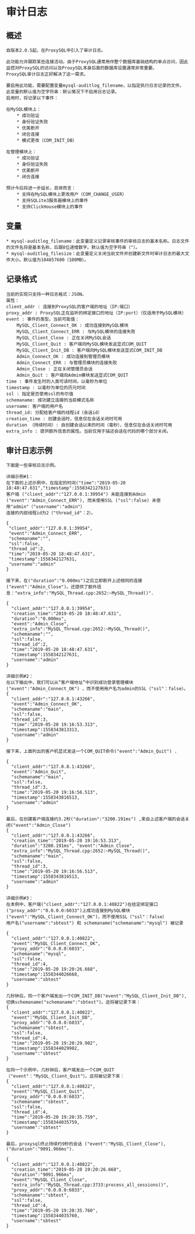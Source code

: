 # 审计日志

## 概述

    自版本2.0.5起，在ProxySQL中引入了审计日志。
    
    此功能允许跟踪某些连接活动。由于ProxySQL通常用作整个数据库基础结构的单点访问，因此监控对ProxySQL的访问以及ProxySQL本身后面的数据库设置通常非常重要。
    ProxySQL审计日志正好解决了这一需求。
    
    要启用此功能，需要配置变量mysql-auditlog_filename，以指定执行日志记录的文件。
    此变量的默认值为空字符串：默认情况下不启用日志记录。
    启用时，将记录以下事件：

    在MySQL模块上：
        * 成功验证
        * 身份验证失败
        * 优美断开
        * 闭合连接
        * 模式更改（COM_INIT_DB）

    在管理模块上：
        * 成功验证
        * 身份验证失败
        * 优美断开
        * 闭合连接

    预计今后将进一步延长，具体而言：
        * 支持在MySQL模块上更改用户（COM_CHANGE_USER）
        * 支持SQLite3服务器模块上的事件
        * 支持ClickHouse模块上的事件

## 变量

    * mysql-auditlog_filename：此变量定义记录审核事件的审核日志的基本名称。日志文件的文件名将是基本名称，后跟8位递增数字。默认值为空字符串（"）。
    * mysql-auditlog_filesize：此变量定义关闭当前文件并创建新文件时审计日志的最大文件大小。默认值为104857600（100MB）。

## 记录格式

    当前的实现只支持一种日志格式：JSON。
    属性：
    client_addr : 连接到ProxySQL的客户端的地址（IP:端口）
    proxy_addr : ProxySQL正在监听的绑定接口的地址（IP:port）（仅适用于MySQL模块）
    event : 事件的类型。当前可能值：
        MySQL_Client_Connect_OK : 成功连接到MySQL模块
        MySQL_Client_Connect_ERR : 与MySQL模块的连接失败
        MySQL_Client_Close : 正在关闭MySQL会话
        MySQL_Client_Quit : 客户端向MySQL模块发送显式COM_QUIT
        MySQL_Client_Init_DB : 客户端向MySQL模块发送显式COM_INIT_DB
        Admin_Connect_OK : 成功连接到管理员模块
        Admin_Connect_ERR : 与管理员模块的连接失败
        Admin_Close : 正在关闭管理员会话
        Admin_Quit : 客户端向Admin模块发送显式COM_QUIT
    time : 事件发生时的人类可读时间，以毫秒为单位
    timestamp : 以毫秒为单位的历元时间
    ssl : 指定是否使用ssl的布尔值
    schemaname: 成功建立连接的当前模式名称
    username: 客户端的用户名
    thread_id: 分配给客户端的线程id（会话id）
    creation_time : 创建会话时，信息仅在会话关闭时可用
    duration （持续时间）: 自创建会话以来的时间（毫秒），信息仅在会话关闭时可用
    extra_info : 提供额外信息的属性。当前仅用于描述会话在代码的哪个部分关闭。

## 审计日志示例

    下面是一些审核日志示例。
    
    详细示例#1：
    在下面的上述示例中，在指定的时间("time":"2019-05-20 18:48:47.631","timestamp":1558342127631) 
    客户端 ("client_addr":"127.0.0.1:39954") 未能连接到Admin ("event":"Admin_Connect_ERR"), 而未使用SSL ("ssl":false) 未使用"admin"（"username":"admin"）
    连接的内部线程id为2（"thread_id"：2）。
    
    {
     "client_addr":"127.0.0.1:39954",
     "event":"Admin_Connect_ERR",
     "schemaname":"",
     "ssl":false,
     "thread_id":2,
     "time":"2019-05-20 18:48:47.631",
     "timestamp":1558342127631,
     "username":"admin"
    }
    
    接下来，在("duration":"0.000ms")之后立即断开上述相同的连接("event":"Admin_Close")。还提供了额外信息："extra_info":"MySQL_Thread.cpp:2652:~MySQL_Thread()".
    
    {
      "client_addr":"127.0.0.1:39954",
      "creation_time":"2019-05-20 18:48:47.631",
      "duration":"0.000ms",
      "event":"Admin_Close",
      "extra_info":"MySQL_Thread.cpp:2652:~MySQL_Thread()",
      "schemaname":"",
      "ssl":false,
      "thread_id":2,
      "time":"2019-05-20 18:48:47.631",
      "timestamp":1558342127631,
      "username":"admin"
    }

    详细示例#2：
    在以下输出中，我们可以从“客户端地址”中识别成功登录管理模块 ("event":"Admin_Connect_OK") ，而不使用用户名为admin的SSL（"ssl"：false）。
    {
      "client_addr":"127.0.0.1:43266",
      "event":"Admin_Connect_OK",
      "schemaname":"main",
      "ssl":false,
      "thread_id":3,
      "time":"2019-05-20 19:16:53.313",
      "timestamp":1558343813313,
      "username":"admin"
    }

    接下来，上面列出的客户机显式发送一个COM_QUIT命令("event":"Admin_Quit") .
    
    {
      "client_addr":"127.0.0.1:43266",
      "event":"Admin_Quit",
      "schemaname":"main",
      "ssl":false,
      "thread_id":3,
      "time":"2019-05-20 19:16:56.513",
      "timestamp":1558343816513,
      "username":"admin"
    }
    
    最后，在创建客户端连接约3.2秒("duration":"3200.191ms") ,来自上述客户端的会话关闭("event":"Admin_Close")
    {
      "client_addr":"127.0.0.1:43266",
      "creation_time":"2019-05-20 19:16:53.313",
      "duration":"3200.191ms", "event":"Admin_Close",
      "extra_info":"MySQL_Thread.cpp:2652:~MySQL_Thread()",
      "schemaname":"main",
      "ssl":false,
      "thread_id":3,
      "time":"2019-05-20 19:16:56.513",
      "timestamp":1558343816513,
      "username":"admin"
    }

    详细示例#3：
    在本例中，客户端("client_addr":"127.0.0.1:40822")在给定绑定接口("proxy_addr":"0.0.0.0:6033")上成功连接到MySQL模块("event":"MySQL_Client_Connect_OK")，而不使用SSL（"ssl"：false）
    用户名("username":"sbtest") 和 schemaname("schemaname":"mysql") 被记录
    
    {
      "client_addr":"127.0.0.1:40822",
      "event":"MySQL_Client_Connect_OK",
      "proxy_addr":"0.0.0.0:6033",
      "schemaname":"mysql",
      "ssl":false,
      "thread_id":4,
      "time":"2019-05-20 19:20:26.668",
      "timestamp":1558344026668,
      "username":"sbtest"
    }
    
    几秒钟后，同一个客户端发出一个COM_INIT_DB("event":"MySQL_Client_Init_DB"),切换schemaname("schemaname":"sbtest")。这将被记录下来：
    {
      "client_addr":"127.0.0.1:40822",
      "event":"MySQL_Client_Init_DB",
      "proxy_addr":"0.0.0.0:6033",
      "schemaname":"sbtest",
      "ssl":false,
      "thread_id":4,
      "time":"2019-05-20 19:20:29.902",
      "timestamp":1558344029902,
      "username":"sbtest"
    }
    
    在同一个示例中，几秒钟后，客户端发出一个COM_QUIT（"event"："MySQL_Client_Quit"）。这将被记录下来：
    {
      "client_addr":"127.0.0.1:40822",
      "event":"MySQL_Client_Quit",
      "proxy_addr":"0.0.0.0:6033",
      "schemaname":"sbtest",
      "ssl":false,
      "thread_id":4,
      "time":"2019-05-20 19:20:35.759",
      "timestamp":1558344035759,
      "username":"sbtest"
    }
    
    最后，proxysql终止持续约9秒的会话 ("event":"MySQL_Client_Close"),  ("duration":"9091.966ms").
    
    {
      "client_addr":"127.0.0.1:40822",
      "creation_time":"2019-05-20 19:20:26.668",
      "duration":"9091.966ms",
      "event":"MySQL_Client_Close",
      "extra_info":"MySQL_Thread.cpp:3733:process_all_sessions()",
      "proxy_addr":"0.0.0.0:6033",
      "schemaname":"sbtest",
      "ssl":false,
      "thread_id":4,
      "time":"2019-05-20 19:20:35.760",
      "timestamp":1558344035760,
      "username":"sbtest"
    }


